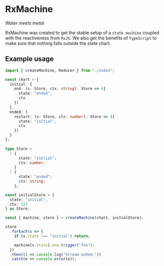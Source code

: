 # RxMachine

_Water meets metal_

RxMachine was created to get the stable setup of a `state machine` coupled with the reactiveness from `RxJS`. We also get the benefits of `TypeScript` to make sure that nothing falls outside the state chart.

## Example usage

```ts
import { createMachine, Reducer } from "./index";

const chart = {
  initial: {
    end: (s: Store, ctx: string): Store => ({
      state: "ended",
      ctx
    })
  },
  ended: {
    restart: (s: Store, ctx: number): Store => ({
      state: "initial",
      ctx
    })
  }
};

type Store =
  | {
      state: "initial";
      ctx: number;
    }
  | {
      state: "ended";
      ctx: string;
    };

const initialStore = {
  state: "initial",
  ctx: 123
} as Store;

const { machine, store } = createMachine(chart, initialStore);

store
  .forEach(s => {
    if (s.state !== "initial") return;

    machine[s.state].end.trigger("foo");
  })
  .then(() => console.log("Stream ended."))
  .catch(e => console.error(e));
```
